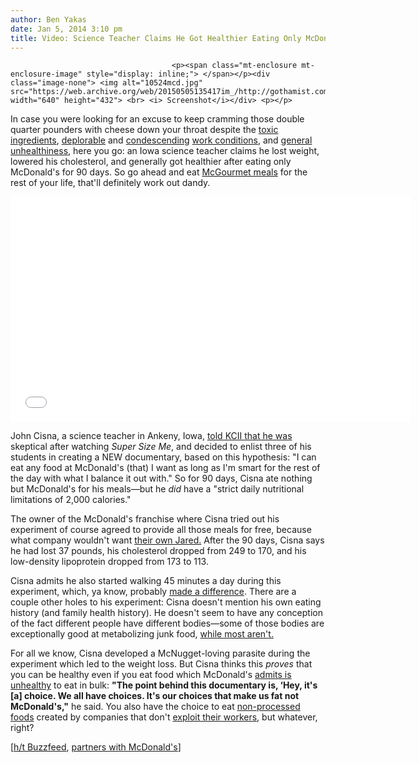 ```yaml
---
author: Ben Yakas
date: Jan 5, 2014 3:10 pm
title: Video: Science Teacher Claims He Got Healthier Eating Only McDonald's
---
```


	
										<p><span class="mt-enclosure mt-enclosure-image" style="display: inline;"> </span></p><div class="image-none"> <img alt="10524mcd.jpg" src="https://web.archive.org/web/20150505135417im_/http://gothamist.com/attachments/byakas/10524mcd.jpg" width="640" height="432"> <br> <i> Screenshot</i></div> <p></p>

<p>In case you were looking for an excuse to keep cramming those double quarter pounders with cheese down your throat despite the <a href="https://web.archive.org/web/20150505135417/http://www.endalldisease.com/mcdonalds-fast-food-toxic-ingredients-include-putty-and-cosmetic-petrochemicals/">toxic ingredients</a>, <a href="https://web.archive.org/web/20150505135417/http://gothamist.com/2013/12/05/photos_videos_fast_food_workers_pro.php">deplorable</a> and <a href="https://web.archive.org/web/20150505135417/http://gothamist.com/2013/11/19/mcdonalds_continues_tone_deaf_emplo.php">condescending</a> <a href="https://web.archive.org/web/20150505135417/http://www.foodmatters.tv/articles-1/dirty-secrets-of-the-food-processing-industry">work conditions</a>, and <a href="https://web.archive.org/web/20150505135417/http://ecosalon.com/15_reasons_never_to_let_anyone_you_love_near_a_mcdonald_s/">general</a> <a href="https://web.archive.org/web/20150505135417/http://www.huffingtonpost.com/john-robbins/how-bad-is-mcdonalds-food_b_754814.html">unhealthiness</a>, here you go: an Iowa science teacher claims he lost weight, lowered his cholesterol, and generally got healthier after eating only McDonald&apos;s for 90 days. So go ahead and eat <a href="https://web.archive.org/web/20150505135417/http://gothamist.com/2013/09/30/photos_a_five-course_mcgourmet_mcdo.php">McGourmet meals</a> for the rest of your life, that&apos;ll definitely work out dandy.</p>

<p><iframe width="640" height="360" src="//web.archive.org/web/20150505135417if_/http://www.youtube.com/embed/m-FBV3-pwDk" frameborder="0" allowfullscreen></iframe></p>

<p>John Cisna, a science teacher in Ankeny, Iowa, <a href="https://web.archive.org/web/20150505135417/http://www.kcci.com/news/central-iowa/science-teacher-creates-documentary-based-on-mcdonalds-diet/-/9357080/23750942/-/w7swjt/-/index.html">told KCII that he was</a> skeptical after watching <em>Super Size Me</em>, and decided to enlist three of his students in creating a NEW documentary, based on this hypothesis: &quot;I can eat any food at McDonald&apos;s (that) I want as long as I&apos;m smart for the rest of the day with what I balance it out with.&quot; So for 90 days, Cisna ate nothing but McDonald&apos;s for his meals&#x2014;but he <em>did</em> have a &quot;strict daily nutritional limitations of 2,000 calories.&quot; </p>

<p>The owner of the McDonald&apos;s franchise where Cisna tried out his experiment of course agreed to provide all those meals for free, because what company wouldn&apos;t want <a href="https://web.archive.org/web/20150505135417/http://www.southparkstudios.com/clips/153261/jareds-coming">their own Jared.</a> After the 90 days, Cisna says he had lost 37 pounds, his cholesterol dropped from 249 to 170, and his low-density lipoprotein dropped from 173 to 113. </p>

<p>Cisna admits he also started walking 45 minutes a day during this experiment, which, ya know, probably <a href="https://web.archive.org/web/20150505135417/http://www.usatoday.com/story/news/nation/2013/10/20/walking-health-speed-duration/2936233/">made a difference</a>. There are a couple other holes to his experiment: Cisna doesn&apos;t mention his own eating history (and family health history). He doesn&apos;t seem to have any conception of the fact different people have different bodies&#x2014;some of those bodies are exceptionally good at metabolizing junk food, <a href="https://web.archive.org/web/20150505135417/http://www.fitday.com/fitness-articles/nutrition/healthy-eating/fast-food-nutrition-junk-foods-effect-on-your-body.html">while most aren&apos;t.</a> </p>

<p>For all we know, Cisna developed a McNugget-loving parasite during the experiment which led to the weight loss. But Cisna thinks this <em>proves</em> that you can be healthy even if you eat food which McDonald&apos;s <a href="https://web.archive.org/web/20150505135417/http://gawker.com/mcdonalds-to-employees-dont-eat-fast-food-its-bad-1488825068">admits is unhealthy</a> to eat in bulk: <strong>&quot;The point behind this documentary is, &#x2018;Hey, it&apos;s [a] choice. We all have choices. It&apos;s our choices that make us fat not McDonald&apos;s,&quot;</strong> he said. You also have the choice to eat <a href="https://web.archive.org/web/20150505135417/http://www.cbsnews.com/news/americans-are-obsessed-with-fast-food-the-dark-side-of-the-all-american-meal/">non-processed foods</a> created by companies that don&apos;t <a href="https://web.archive.org/web/20150505135417/http://gothamist.com/tags/mcdonalds">exploit their workers</a>, but whatever, right? </p>

<p>[<a href="https://web.archive.org/web/20150505135417/http://www.buzzfeed.com/rachelzarrell/a-science-teacher-lost-37-pounds-from-an-experiment-where-he">h/t Buzzfeed</a>, <a href="https://web.archive.org/web/20150505135417/http://www.buzzfeed.com/mcdonalds">partners with McDonald&apos;s</a>]</p>					
										
									
				